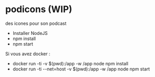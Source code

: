 # podicons (WIP)
des icones pour son podcast

- Installer NodeJS
- npm install
- npm start

Si vous avez docker :
- docker run -ti -v $(pwd):/app -w /app node npm install
- docker run -ti --net=host -v $(pwd):/app -w /app node npm start
